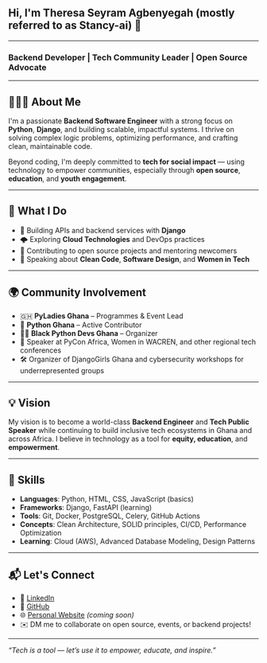 ## Hi, I'm Theresa Seyram Agbenyegah (mostly referred to as Stancy-ai) 👋



---


### Backend Developer | Tech Community Leader | Open Source Advocate

---

## 👩🏽‍💻 About Me

I'm a passionate **Backend Software Engineer** with a strong focus on **Python**, **Django**, and building scalable, impactful systems. I thrive on solving complex logic problems, optimizing performance, and crafting clean, maintainable code.

Beyond coding, I'm deeply committed to **tech for social impact** — using technology to empower communities, especially through **open source**, **education**, and **youth engagement**.

---

## 🚀 What I Do

- 🧱 Building APIs and backend services with **Django**
- 🌩️ Exploring **Cloud Technologies** and DevOps practices
- 🧪 Contributing to open source projects and mentoring newcomers
- 📣 Speaking about **Clean Code**, **Software Design**, and **Women in Tech**

---

## 🌍 Community Involvement

- 🇬🇭 **PyLadies Ghana** – Programmes & Event Lead  
- 🐍 **Python Ghana** – Active Contributor  
- ✊🏾 **Black Python Devs Ghana** – Organizer  
- 🎤 Speaker at PyCon Africa, Women in WACREN, and other regional tech conferences  
- 🛠️ Organizer of DjangoGirls Ghana and cybersecurity workshops for underrepresented groups

---

## 💡 Vision

My vision is to become a world-class **Backend Engineer** and **Tech Public Speaker** while continuing to build inclusive tech ecosystems in Ghana and across Africa. I believe in technology as a tool for **equity, education**, and **empowerment**.

---

## 🧠 Skills

- **Languages**: Python, HTML, CSS, JavaScript (basics)
- **Frameworks**: Django, FastAPI (learning)
- **Tools**: Git, Docker, PostgreSQL, Celery, GitHub Actions
- **Concepts**: Clean Architecture, SOLID principles, CI/CD, Performance Optimization
- **Learning**: Cloud (AWS), Advanced Database Modeling, Design Patterns

---

## 📬 Let's Connect

- 💼 [LinkedIn](https://www.linkedin.com/in/theresa-seyram-agbenyegah/)
- 🐙 [GitHub](https://github.com/yourusername)
- 🌐 [Personal Website](https://yourdomain.com) *(coming soon)*  
- ✉️ DM me to collaborate on open source, events, or backend projects!

---

_“Tech is a tool — let’s use it to empower, educate, and inspire.”_
